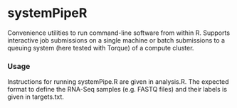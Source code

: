 systemPipeR
===

Convenience utilities to run command-line software from within R. Supports
interactive job submissions on a single machine or batch submissions to a
queuing system (here tested with Torque) of a compute cluster.

### Usage
Instructions for running systemPipe.R are given in analysis.R. The expected
format to define the RNA-Seq samples (e.g. FASTQ files) and their labels
is given in targets.txt.
 
